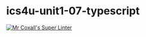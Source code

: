 # ics4u-unit1-07-typescript

[![Mr Coxall's Super Linter](https://github.com/dbcalitis/ics4u-unit1-07-typescript/workflows/Mr%20Coxall's%20Super%20Linter/badge.svg)](https://github.com/dbcalitis/ics4u-unit1-07-typescript/actions/)
